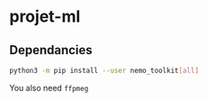 # projet-ml


## Dependancies

```bash
python3 -m pip install --user nemo_toolkit[all]
```

You also need `ffpmeg`
